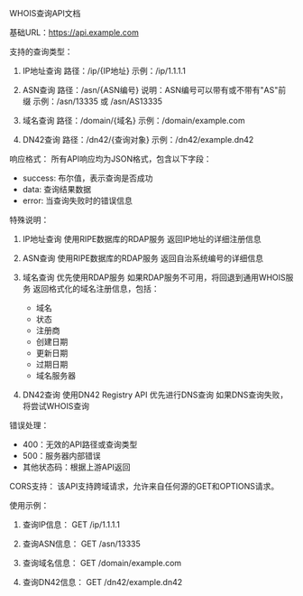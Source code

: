 WHOIS查询API文档

基础URL：https://api.example.com

支持的查询类型：

1. IP地址查询
   路径：/ip/{IP地址}
   示例：/ip/1.1.1.1

2. ASN查询
   路径：/asn/{ASN编号}
   说明：ASN编号可以带有或不带有"AS"前缀
   示例：/asn/13335 或 /asn/AS13335

3. 域名查询
   路径：/domain/{域名}
   示例：/domain/example.com

4. DN42查询
   路径：/dn42/{查询对象}
   示例：/dn42/example.dn42

响应格式：
所有API响应均为JSON格式，包含以下字段：
- success: 布尔值，表示查询是否成功
- data: 查询结果数据
- error: 当查询失败时的错误信息

特殊说明：

1. IP地址查询
   使用RIPE数据库的RDAP服务
   返回IP地址的详细注册信息

2. ASN查询
   使用RIPE数据库的RDAP服务
   返回自治系统编号的详细信息

3. 域名查询
   优先使用RDAP服务
   如果RDAP服务不可用，将回退到通用WHOIS服务
   返回格式化的域名注册信息，包括：
   - 域名
   - 状态
   - 注册商
   - 创建日期
   - 更新日期
   - 过期日期
   - 域名服务器

4. DN42查询
   使用DN42 Registry API
   优先进行DNS查询
   如果DNS查询失败，将尝试WHOIS查询

错误处理：
- 400：无效的API路径或查询类型
- 500：服务器内部错误
- 其他状态码：根据上游API返回

CORS支持：
该API支持跨域请求，允许来自任何源的GET和OPTIONS请求。

使用示例：

1. 查询IP信息：
   GET /ip/1.1.1.1

2. 查询ASN信息：
   GET /asn/13335

3. 查询域名信息：
   GET /domain/example.com

4. 查询DN42信息：
   GET /dn42/example.dn42
